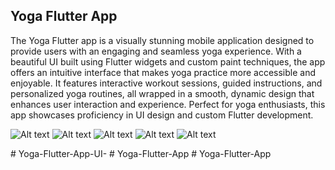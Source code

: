 ## Yoga Flutter App
The Yoga Flutter app is a visually stunning mobile application designed to provide users with an engaging and seamless yoga experience. With a beautiful UI built using Flutter widgets and custom paint techniques, the app offers an intuitive interface that makes yoga practice more accessible and enjoyable. It features interactive workout sessions, guided instructions, and personalized yoga routines, all wrapped in a smooth, dynamic design that enhances user interaction and experience. Perfect for yoga enthusiasts, this app showcases proficiency in UI design and custom Flutter development.

![Alt text](assets/images/SAVE_20250112_152206.jpg)
![Alt text](assets/images/Screenshot_2025-01-12-15-13-28-784_com.example.yoga_app.jpg)
![Alt text](assets/images/SAVE_20250112_152215.jpg)
![Alt text](assets/images/Screenshot_2025-01-12-15-13-28-784_com.example.yoga_app.jpg)
![Alt text](assets/images/Screenshot_2025-01-12-14-59-32-743_com.example.yoga_app.jpg)

#   Y o g a - F l u t t e r - A p p - U I -  
 #   Y o g a - F l u t t e r - A p p  
 #   Y o g a - F l u t t e r - A p p  
 